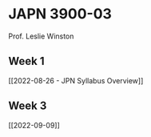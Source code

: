 # JAPN 3900-03
Prof. Leslie Winston

## Week 1
[[2022-08-26 - JPN Syllabus Overview]]

## Week 3
[[2022-09-09]]